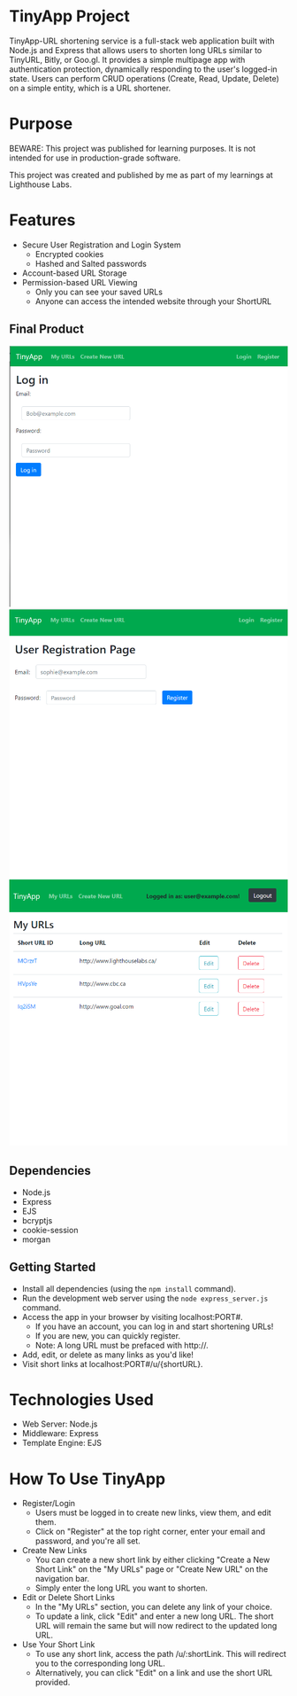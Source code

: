 # TinyApp Project

TinyApp-URL shortening service is a full-stack web application built with Node.js and Express that allows users to shorten long URLs similar to TinyURL, Bitly, or Goo.gl. It provides a simple multipage app with authentication protection, dynamically responding to the user's logged-in state. Users can perform CRUD operations (Create, Read, Update, Delete) on a simple entity, which is a URL shortener.

# Purpose

BEWARE: This project was published for learning purposes. It is not intended for use in production-grade software.

This project was created and published by me as part of my learnings at Lighthouse Labs.

# Features

- Secure User Registration and Login System
  - Encrypted cookies
  - Hashed and Salted passwords
- Account-based URL Storage
- Permission-based URL Viewing
  - Only you can see your saved URLs
  - Anyone can access the intended website through your ShortURL 

## Final Product

![A screenshot of TinyApp project](assets/login-page.png "Login Screenshot")
![A screenshot of TinyApp project](assets/register-page.png "Create new account Page Screenshot")
![A screenshot of TinyApp project](assets/myurls-page.png "My URLs Page Screenshot")


## Dependencies

- Node.js
- Express
- EJS
- bcryptjs
- cookie-session
- morgan

## Getting Started

- Install all dependencies (using the `npm install` command).
- Run the development web server using the `node express_server.js` command.
- Access the app in your browser by visiting localhost:PORT#.
  * If you have an account, you can log in and start shortening URLs!
  * If you are new, you can quickly register.
  * Note: A long URL must be prefaced with http://.
- Add, edit, or delete as many links as you'd like!
- Visit short links at localhost:PORT#/u/{shortURL}.

# Technologies Used

- Web Server: Node.js
- Middleware: Express
- Template Engine: EJS

# How To Use TinyApp

* Register/Login
  * Users must be logged in to create new links, view them, and edit them.
  * Click on "Register" at the top right corner, enter your email and password, and you're all set.
* Create New Links
  * You can create a new short link by either clicking "Create a New Short Link" on the "My URLs" page or "Create New URL" on the navigation bar.
  * Simply enter the long URL you want to shorten.
* Edit or Delete Short Links
  * In the "My URLs" section, you can delete any link of your choice.
  * To update a link, click "Edit" and enter a new long URL. The short URL will remain the same but will now redirect to the updated long URL.
* Use Your Short Link
  * To use any short link, access the path /u/:shortLink. This will redirect you to the corresponding long URL.
  * Alternatively, you can click "Edit" on a link and use the short URL provided.